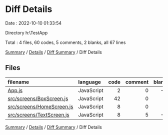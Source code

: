 # Diff Details

Date : 2022-10-10 01:33:54

Directory h:\\TestApp

Total : 4 files,  60 codes, 5 comments, 2 blanks, all 67 lines

[Summary](results.md) / [Details](details.md) / [Diff Summary](diff.md) / Diff Details

## Files
| filename | language | code | comment | blank | total |
| :--- | :--- | ---: | ---: | ---: | ---: |
| [App.js](/App.js) | JavaScript | 2 | 0 | -1 | 1 |
| [src/screens/BoxScreen.js](/src/screens/BoxScreen.js) | JavaScript | 42 | 0 | 4 | 46 |
| [src/screens/HomeScreen.js](/src/screens/HomeScreen.js) | JavaScript | 8 | 0 | 0 | 8 |
| [src/screens/TextScreen.js](/src/screens/TextScreen.js) | JavaScript | 8 | 5 | -1 | 12 |

[Summary](results.md) / [Details](details.md) / [Diff Summary](diff.md) / Diff Details